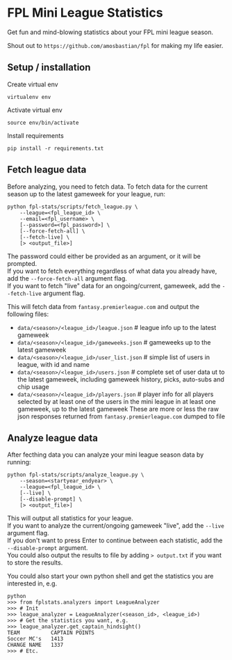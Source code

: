 # FPL Mini League Statistics

Get fun and mind-blowing statistics about your FPL mini league season.

Shout out to `https://github.com/amosbastian/fpl` for making my life easier.

## Setup / installation

Create virtual env

```
virtualenv env
```

Activate virtual env

```
source env/bin/activate
```

Install requirements

```
pip install -r requirements.txt
```

## Fetch league data

Before analyzing, you need to fetch data. To fetch data for the current season up to the latest gameweek for your league, run:

```
python fpl-stats/scripts/fetch_league.py \
    --league=<fpl_league_id> \
    --email=<fpl_username> \
    [--password=<fpl_password>] \
    [--force-fetch-all] \
    [--fetch-live] \
    [> <output_file>]
```

The password could either be provided as an argument, or it will be prompted.  
If you want to fetch everything regardless of what data you already have, add the `--force-fetch-all` argument flag.  
If you want to fetch "live" data for an ongoing/current, gameweek, add the `--fetch-live` argument flag.

This will fetch data from `fantasy.premierleague.com` and output the following files:

- `data/<season>/<league_id>/league.json` # league info up to the latest gameweek
- `data/<season>/<league_id>/gameweeks.json` # gameweeks up to the latest gameweek
- `data/<season>/<league_id>/user_list.json` # simple list of users in league, with id and name
- `data/<season>/<league_id>/users.json` # complete set of user data ut to the latest gameweek, including gameweek history, picks, auto-subs and chip usage
- `data/<season>/<league_id>/players.json` # player info for all players selected by at least one of the users in the mini league in at least one gameweek, up to the latest gameweek
  These are more or less the raw json responses returned from `fantasy.premierleague.com` dumped to file

## Analyze league data

After fecthing data you can analyze your mini league season data by running:

```
python fpl-stats/scripts/analyze_league.py \
    --season=<startyear_endyear> \
    --league=<fpl_league_id> \
    [--live] \
    [--disable-prompt] \
    [> <output_file>]
```

This will output all statistics for your league.  
If you want to analyze the current/ongoing gameweek "live", add the `--live` argument flag.  
If you don't want to press Enter to continue between each statistic, add the `--disable-prompt` argument.  
You could also output the results to file by adding `> output.txt` if you want to store the results.

You could also start your own python shell and get the statistics you are interested in, e.g.

```
python
>>> from fplstats.analyzers import LeagueAnalyzer
>>> # Init
>>> league_analyzer = LeagueAnalyzer(<season_id>, <league_id>)
>>> # Get the statistics you want, e.g.
>>> league_analyzer.get_captain_hindsight()
TEAM          CAPTAIN POINTS
Soccer MC's   1413
CHANGE NAME   1337
>>> # Etc.
```

